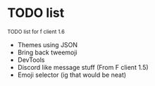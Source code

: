 # TODO list
<sub>TODO list for f client 1.6</sub>

- Themes using JSON
- Bring back tweemoji
- DevTools
- Discord like message stuff (From F client 1.5)
- Emoji selector (ig that would be neat)
